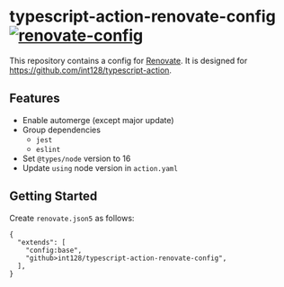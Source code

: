# typescript-action-renovate-config [![renovate-config](https://github.com/int128/typescript-action-renovate-config/actions/workflows/renovate-config.yaml/badge.svg)](https://github.com/int128/typescript-action-renovate-config/actions/workflows/renovate-config.yaml)

This repository contains a config for [Renovate](https://docs.renovatebot.com).
It is designed for https://github.com/int128/typescript-action.


## Features
- Enable automerge (except major update)
- Group dependencies
  - `jest`
  - `eslint`
- Set `@types/node` version to 16
- Update `using` node version in `action.yaml`


## Getting Started

Create `renovate.json5` as follows:

```json5
{
  "extends": [
    "config:base",
    "github>int128/typescript-action-renovate-config",
  ],
}
```
